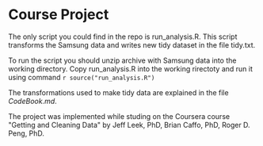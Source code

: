 Course Project
=================

The only script you could find in the repo is run_analysis.R. This script transforms the Samsung data and writes new tidy dataset in
the file tidy.txt.

To run the script you should unzip archive with Samsung data into the working directory. Copy run_analysis.R into the working rirectoty and run it using command `r source("run_analysis.R")`

The transformations used to make tidy data are explained in the file *CodeBook.md*.

The project was implemented while studing on the Coursera course "Getting and Cleaning Data" by Jeff Leek, PhD, Brian Caffo, PhD, Roger D. Peng, PhD.